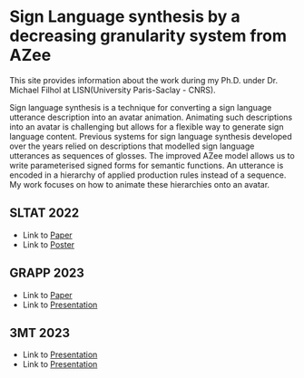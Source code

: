 # Sign Language synthesis by a decreasing granularity system from AZee

This site provides information about the work during my Ph.D. under Dr. Michael Filhol at LISN(University Paris-Saclay - CNRS).

Sign language synthesis is a technique for converting a sign language utterance description into an avatar animation. Animating such descriptions into an avatar is challenging but allows for a flexible way to generate sign language content. Previous systems for sign language synthesis developed over the years relied on descriptions that modelled sign language utterances as sequences of glosses. The improved AZee model allows us to write parameterised signed forms for semantic functions. An utterance is encoded in a hierarchy of applied production rules instead of a sequence. My work focuses on how to animate these hierarchies onto an avatar.

## SLTAT 2022
- Link to [Paper](./sltat-2022/paper.pdf)
- Link to [Poster](./poster.pdf)

## GRAPP 2023
- Link to [Paper](./grapp-2023/GRAPP_DC.pdf)
- Link to [Presentation](./grapp-2023/presentation.pptx)

## 3MT 2023
- Link to [Presentation](./3mt-2023/slide.pptx)
- Link to [Presentation](./3mt-2023/presentation.mp4])